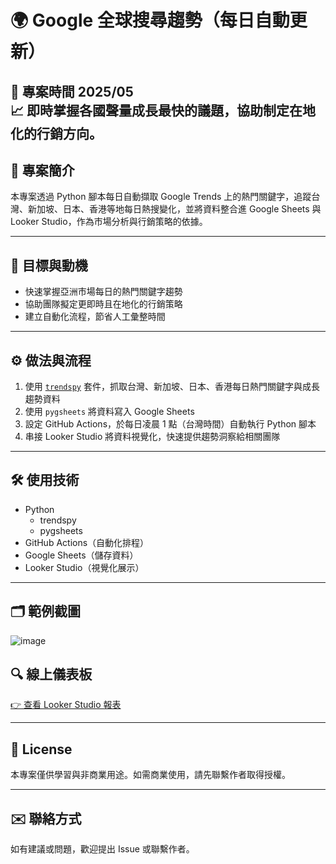 # 🌍 Google 全球搜尋趨勢（每日自動更新）

📅 專案時間 2025/05  
📈 即時掌握各國聲量成長最快的議題，協助制定在地化的行銷方向。
---
## 📌 專案簡介

本專案透過 Python 腳本每日自動擷取 Google Trends 上的熱門關鍵字，追蹤台灣、新加坡、日本、香港等地每日熱搜變化，並將資料整合進 Google Sheets 與 Looker Studio，作為市場分析與行銷策略的依據。

---

## 🎯 目標與動機

- 快速掌握亞洲市場每日的熱門關鍵字趨勢  
- 協助團隊擬定更即時且在地化的行銷策略  
- 建立自動化流程，節省人工彙整時間

---

## ⚙️ 做法與流程

1. 使用 [`trendspy`](https://pypi.org/project/trendspy/) 套件，抓取台灣、新加坡、日本、香港每日熱門關鍵字與成長趨勢資料
2. 使用 `pygsheets` 將資料寫入 Google Sheets
3. 設定 GitHub Actions，於每日凌晨 1 點（台灣時間）自動執行 Python 腳本
4. 串接 Looker Studio 將資料視覺化，快速提供趨勢洞察給相關團隊

---

## 🛠 使用技術

- Python
  - trendspy
  - pygsheets
- GitHub Actions（自動化排程）
- Google Sheets（儲存資料）
- Looker Studio（視覺化展示）

---

## 🗂 範例截圖

![image](https://github.com/user-attachments/assets/c49dfc32-df0b-40d3-bf93-7bec60b396d1)

## 🔍 線上儀表板

[👉 查看 Looker Studio 報表]([https://lookerstudio.google.com/s/your-dashboard-id](https://lookerstudio.google.com/reporting/52358280-7b0e-4da4-b5ea-f97c90f261b2))

---

## 📄 License

本專案僅供學習與非商業用途。如需商業使用，請先聯繫作者取得授權。

---

## ✉️ 聯絡方式

如有建議或問題，歡迎提出 Issue 或聯繫作者。

